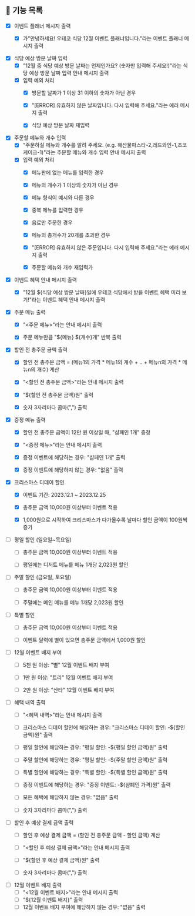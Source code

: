 ## 🚀 기능 목록

- [x] 이벤트 플래너 메시지 출력
    - [x] 가"안녕하세요! 우테코 식당 12월 이벤트 플래너입니다."라는 이벤트 플래너 메시지 출력


- [x] 식당 예상 방문 날짜 입력
    - [x] "12월 중 식당 예상 방문 날짜는 언제인가요? (숫자만 입력해 주세요!)"라는 식당 예상 방문 날짜 입력 안내 메시지 출력
    - [x] 입력 예외 처리
        - [x] 방문할 날짜가 1 이상 31 이하의 숫자가 아닌 경우
        - [x] "[ERROR] 유효하지 않은 날짜입니다. 다시 입력해 주세요."라는 에러 메시지 출력
        - [x] 식당 예상 방문 날짜 재입력


- [x] 주문할 메뉴와 개수 입력
    - [x] "주문하실 메뉴와 개수를 알려 주세요. (e.g. 해산물파스타-2,레드와인-1,초코케이크-1)"라는 주문할 메뉴와 개수 입력 안내 메시지 출력
    - [x] 입력 예외 처리
        - [x] 메뉴판에 없는 메뉴를 입력한 경우
        - [x] 메뉴의 개수가 1 이상의 숫자가 아닌 경우
        - [x] 메뉴 형식이 예시와 다른 경우
        - [x] 중복 메뉴를 입력한 경우
        - [x] 음료만 주문한 경우
        - [x] 메뉴의 총개수가 20개를 초과한 경우
        - [x] "[ERROR] 유효하지 않은 주문입니다. 다시 입력해 주세요."라는 에러 메시지 출력
        - [x] 주문할 메뉴와 개수 재입력가


- [x] 이벤트 혜택 안내 메시지 출력
    - [x] "12월 ${식당 예상 방문 날짜}일에 우테코 식당에서 받을 이벤트 혜택 미리 보기!"라는 이벤트 혜택 안내 메시지 출력


- [x] 주문 메뉴 출력
    - [x] "<주문 메뉴>"라는 안내 메시지 출력
    - [x] 주문 메뉴만큼 "${메뉴} ${개수}개" 반복 출력


- [x] 할인 전 총주문 금액 출력
    - [x] 할인 전 총주문 금액 = (메뉴1의 가격 * 메뉴1의 개수 + .. + 메뉴n의 가격 * 메뉴n의 개수) 계산
    - [x] "<할인 전 총주문 금액>"라는 안내 메시지 출력
    - [x] "${할인 전 총주문 금액}원" 출력
    - [x] 숫자 3자리마다 콤마(",") 출력


- [x] 증정 메뉴 출력
    - [x] 할인 전 총주문 금액이 12만 원 이상일 때, "샴페인 1개" 증정
    - [x] "<증정 메뉴>"라는 안내 메시지 출력
    - [x] 증정 이벤트에 해당하는 경우: "샴페인 1개" 출력
    - [x] 증정 이벤트에 해당하지 않는 경우: "없음" 출력


- [x] 크리스마스 디데이 할인
    - [x] 이벤트 기간: 2023.12.1 ~ 2023.12.25
    - [x] 총주문 금액 10,000원 이상부터 이벤트 적용
    - [x] 1,000원으로 시작하여 크리스마스가 다가올수록 날마다 할인 금액이 100원씩 증가


- [ ] 평일 할인 (일요일~목요일)
    - [ ] 총주문 금액 10,000원 이상부터 이벤트 적용
    - [ ] 평일에는 디저트 메뉴를 메뉴 1개당 2,023원 할인


- [ ] 주말 할인 (금요일, 토요일)
    - [ ] 총주문 금액 10,000원 이상부터 이벤트 적용
    - [ ] 주말에는 메인 메뉴를 메뉴 1개당 2,023원 할인


- [ ] 특별 할인
    - [ ] 총주문 금액 10,000원 이상부터 이벤트 적용
    - [ ] 이벤트 달력에 별이 있으면 총주문 금액에서 1,000원 할인


- [ ] 12월 이벤트 배지 부여
    - [ ] 5천 원 이상: "별" 12월 이벤트 배지 부여
    - [ ] 1만 원 이상: "트리" 12월 이벤트 배지 부여
    - [ ] 2만 원 이상: "산타" 12월 이벤트 배지 부여


- [ ] 혜택 내역 출력
    - [ ] "<혜택 내역>"라는 안내 메시지 출력
    - [ ] 크리스마스 디데이 할인에 해당하는 경우: "크리스마스 디데이 할인: -${할인 금액}원" 출력
    - [ ] 평일 할인에 해당하는 경우: "평일 할인: -${평일 할인 금액}원" 출력
    - [ ] 주말 할인에 해당하는 경우: "평일 할인: -${주말 할인 금액}원" 출력
    - [ ] 특별 할인에 해당하는 경우: "특별 할인: -${특별 할인 금액}원" 출력
    - [ ] 증정 이벤트에 해당하는 경우: "증정 이벤트: -${샴폐인 가격}원" 출력
    - [ ] 모든 혜택에 해당하지 않는 경우: "없음" 출력
    - [ ] 숫자 3자리마다 콤마(",") 출력


- [ ] 할인 후 예상 결제 금액 출력
    - [ ] 할인 후 예상 결제 금액 = (할인 전 총주문 금액 - 할인 금액) 계산
    - [ ] "<할인 후 예상 결제 금액>"라는 안내 메시지 출력
    - [ ] "${할인 후 예상 결제 금액}원" 출력
    - [ ] 숫자 3자리마다 콤마(",") 출력


- [ ] 12월 이벤트 배지 출력
    - [ ] "<12월 이벤트 배지>"라는 안내 메시지 출력
    - [ ] "${12월 이벤트 배지}" 출력
    - [ ] 12월 이벤트 배지 부여에 해당하지 않는 경우: "없음" 출력